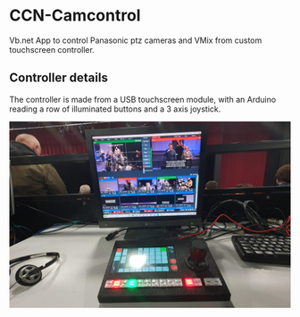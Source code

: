 # CCN-Camcontrol

Vb.net App to control Panasonic ptz cameras and VMix from custom touchscreen controller.

## Controller details

The controller is made from a USB touchscreen module, with an Arduino reading a row of illuminated buttons and a 3 axis joystick.


![touchscreen](touch.jpg)